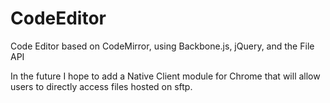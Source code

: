 CodeEditor
==============
Code Editor based on CodeMirror, using Backbone.js, jQuery, and the File API

In the future I hope to add a Native Client module for Chrome that will allow users to directly access files hosted on sftp.
